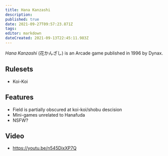 ```yaml
---
title: Hana Kanzashi
description: 
published: true
date: 2021-09-27T09:57:23.871Z
tags: 
editor: markdown
dateCreated: 2021-09-13T22:45:11.983Z
---
```


_Hana Kanzashi_ (<span lang='ja'>花かんざし</span>) is an Arcade game published in 1996 by Dynax.

## Rulesets
- Koi-Koi

## Features
- Field is partially obscured at koi-koi/shobu descision
- Mini-games unrelated to Hanafuda
- NSFW?

## Video
- https://youtu.be/n545DixXP7Q